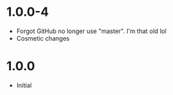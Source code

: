 # 1.0.0-4
- Forgot GitHub no longer use "master". I'm that old lol
- Cosmetic changes

# 1.0.0
- Initial